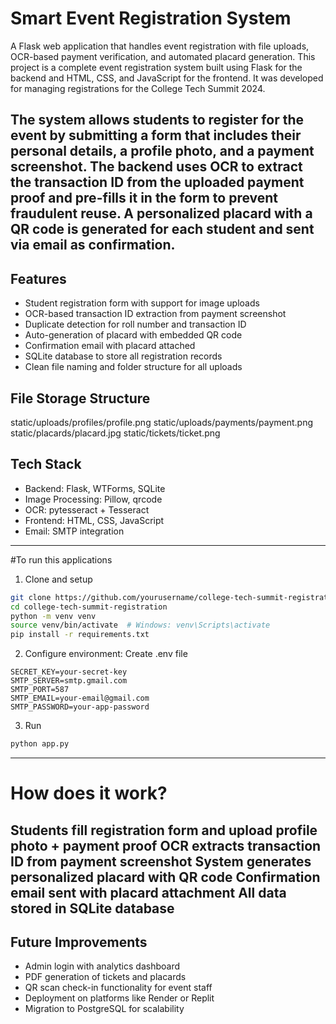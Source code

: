 # Smart Event Registration System
A Flask web application that handles event registration with file uploads, OCR-based payment verification, and automated placard generation.
This project is a complete event registration system built using Flask for the backend and HTML, CSS, and JavaScript for the frontend. It was developed for managing registrations for the College Tech Summit 2024.

The system allows students to register for the event by submitting a form that includes their personal details, a profile photo, and a payment screenshot. The backend uses OCR to extract the transaction ID from the uploaded payment proof and pre-fills it in the form to prevent fraudulent reuse. A personalized placard with a QR code is generated for each student and sent via email as confirmation.
---
## Features

- Student registration form with support for image uploads
- OCR-based transaction ID extraction from payment screenshot
- Duplicate detection for roll number and transaction ID
- Auto-generation of placard with embedded QR code
- Confirmation email with placard attached
- SQLite database to store all registration records
- Clean file naming and folder structure for all uploads
## File Storage Structure
static/uploads/profiles/<ROLLNUMBER>profile.png
static/uploads/payments/<ROLLNUMBER>payment.png
static/placards/placard<ROLLNUMBER>.jpg
static/tickets/ticket<ROLLNUMBER>.png
## Tech Stack
- Backend: Flask, WTForms, SQLite
- Image Processing: Pillow, qrcode
- OCR: pytesseract + Tesseract
- Frontend: HTML, CSS, JavaScript
- Email: SMTP integration
---
#To run this applications
1. Clone and setup
```bash
git clone https://github.com/yourusername/college-tech-summit-registration.git
cd college-tech-summit-registration
python -m venv venv
source venv/bin/activate  # Windows: venv\Scripts\activate
pip install -r requirements.txt
```
2. Configure environment: Create .env file
```.env
SECRET_KEY=your-secret-key
SMTP_SERVER=smtp.gmail.com
SMTP_PORT=587
SMTP_EMAIL=your-email@gmail.com
SMTP_PASSWORD=your-app-password
```
3. Run
```bash
python app.py
```
---
# How does it work?
Students fill registration form and upload profile photo + payment proof
OCR extracts transaction ID from payment screenshot
System generates personalized placard with QR code
Confirmation email sent with placard attachment
All data stored in SQLite database
---
## Future Improvements

- Admin login with analytics dashboard
- PDF generation of tickets and placards
- QR scan check-in functionality for event staff
- Deployment on platforms like Render or Replit
- Migration to PostgreSQL for scalability
